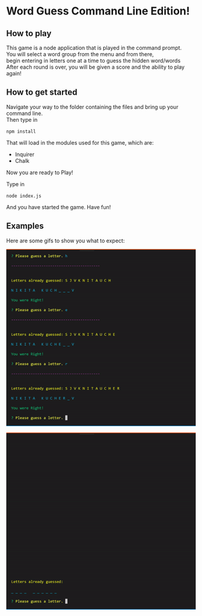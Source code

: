 # Word Guess Command Line Edition!

## How to play

This game is a node application that is played in the command prompt.<br>
You will select a word group from the menu and from there, <br>
begin entering in letters one at a time to guess the hidden word/words<br>
After each round is over, you will be given a score and the ability to play again!

## How to get started

Navigate your way to the folder containing the files and bring up your command line.<br>
Then type in<br>
```
npm install
```
That will load in the modules used for this game, which are:<br>

- Inquirer
- Chalk

Now you are ready to Play!<br>

Type in 
```
node index.js
```
And you have started the game. Have fun!<br>

## Examples

Here are some gifs to show you what to expect:



![alt text](./images/intro.gif "Game Play")

![alt text](./images/outro.gif "More Game Play")